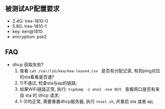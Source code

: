 ## 被测试AP配置要求

- 2.4G: trex-1810-0
- 5.8G: trex-1810-1
- key: ken@1810
- encryption: psk2

## FAQ

-  dhcp 获取失败?
    1) 查看 ```cat /var/lib/kea/kea-lease4.csv ``` 是否有分配记录, 有则ping对应的sta看看是否通?
    2) 1)不通过, 检查sta与ap的链路; 
    3) 如果WiFi链路正常, 执行: ```tcpdump -i eno1 -nne 执行 ``` 查看网口是否有来自 sta 的 dhcp 请求; 
    4) 1-3)均正常, 需要重置dhcp服务器, 执行 ```reset.sh```, 并重启 sta 或者 ap;

## 